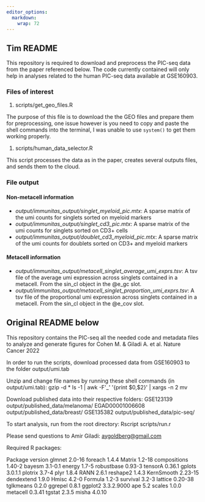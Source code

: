 ```yaml
---
editor_options: 
  markdown: 
    wrap: 72
---
```


## Tim README

This repository is required to download and preprocess the PIC-seq data
from the paper referenced below. The code currently contained will only
help in analyses related to the human PIC-seq data available at
GSE160903.

### Files of interest

1.  scripts/get_geo_files.R

The purpose of this file is to download the the GEO files and prepare
them for preprocessing, one issue however is you need to copy and paste
the shell commands into the terminal, I was unable to use `system()` to
get them working properly.

1.  scripts/human_data_selector.R

This script processes the data as in the paper, creates several outputs
files, and sends them to the cloud.

### File output
#### Non-metacell information
-   _output/immunitas_output/singlet_myeloid_pic.mtx_: A sparse matrix of
    the umi counts for singlets sorted on myeloid markers
-   _output/immunitas_output/singlet_cd3_pic.mtx_: A sparse matrix of the
    umi counts for singlets sorted on CD3+ cells
-   _output/immunitas_output/doublet_cd3_myeloid_pic.mtx_: A sparse matrix
    of the umi counts for doublets sorted on CD3+ and myeloid markers
#### Metacell information
-   _output/immunitas_output/metacell_singlet_average_umi_exprs.tsv_:
    A tsv file of the average umi expression across singlets contained in a
    metacell. From the sin_cl object in the @e_gc slot.
-   _output/immunitas_output/metacell_singlet_proportion_umi_exprs.tsv_:
    A tsv file of the proportional umi expression across singlets contained in a
    metacell. From the sin_cl object in the @e_cov slot.


## Original README below

This repository contains the PIC-seq all the needed code and metadata
files to analyze and generate figures for Cohen M. & Giladi A. et al.
Nature Cancer 2022

In order to run the scripts, download processed data from GSE160903 to
the folder output/umi.tab

Unzip and change file names by running these shell commands (in
output/umi.tab): gzip -d \* ls -1 \| awk -F'\_' '{print \$0,\$2}' \|
xargs -n 2 mv

Download published data into their respective folders: GSE123139
output/published_data/melanoma/ EGAD00001006608
output/published_data/breast/ GSE135382 output/published_data/pic-seq/

To start analysis, run from the root directory: Rscript scripts/run.r

Please send questions to Amir Giladi:
[aygoldberg\@gmail.com](mailto:aygoldberg@gmail.com)

Required R packages:

Package version glmnet 2.0-16 foreach 1.4.4 Matrix 1.2-18 compositions
1.40-2 bayesm 3.1-0.1 energy 1.7-5 robustbase 0.93-3 tensorA 0.36.1
gplots 3.0.1.1 plotrix 3.7-4 plyr 1.8.4 RANN 2.6.1 reshape2 1.4.3
KernSmooth 2.23-15 dendextend 1.9.0 Hmisc 4.2-0 Formula 1.2-3 survival
3.2-3 lattice 0.20-38 tglkmeans 0.2.0 ggrepel 0.8.1 ggplot2 3.3.2.9000
ape 5.2 scales 1.0.0 metacell 0.3.41 tgstat 2.3.5 misha 4.0.10
